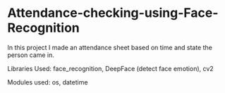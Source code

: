 # Attendance-checking-using-Face-Recognition


In this project I made an attendance sheet based on time and state the person came in.


Libraries Used:
face_recognition, 
DeepFace (detect face emotion), 
cv2

Modules used:
os, 
datetime




